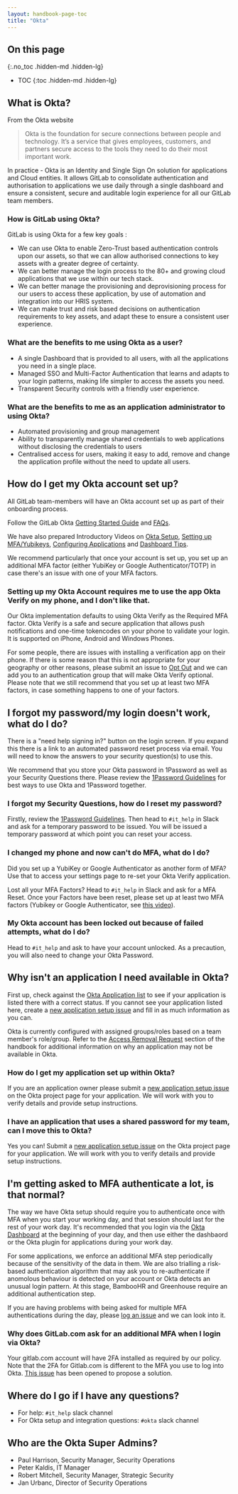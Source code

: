 ```yaml
---
layout: handbook-page-toc
title: "Okta"
---
```


## On this page
{:.no_toc .hidden-md .hidden-lg}

- TOC
{:toc .hidden-md .hidden-lg}

## What is Okta?

From the Okta website
> Okta is the foundation for secure connections between people and technology.
> It’s a service that gives employees, customers, and partners secure access to the tools they need to do their most important work.

In practice - Okta is an Identity and Single Sign On solution for applications and Cloud entities.
It allows GitLab to consolidate authentication and authorisation to applications we use daily through a single dashboard and ensure a consistent, secure and auditable login experience for all our GitLab team members.

### How is GitLab using Okta?

GitLab is using Okta for a few key goals :

- We can use Okta to enable Zero-Trust based authentication controls upon our assets, so that we can allow authorised connections to key assets with a greater degree of certainty.
- We can better manage the login process to the 80+ and growing cloud applications that we use within our tech stack.
- We can better manage the provisioning and deprovisioning process for our users to access these application, by use of automation and integration into our HRIS system.
- We can make trust and risk based decisions on authentication requirements to key assets, and adapt these to ensure a consistent user experience.

### What are the benefits to me using Okta as a user?

- A single Dashboard that is provided to all users, with all the applications you need in a single place.
- Managed SSO and Multi-Factor Authentication that learns and adapts to your login patterns, making life simpler to access the assets you need. 
- Transparent Security controls with a friendly user experience.

### What are the benefits to me as an application administrator to using Okta?

- Automated provisioning and group management
- Ability to transparently manage shared credentials to web applications without disclosing the credentials to users
- Centralised access for users, making it easy to add, remove and change the application profile without the need to update all users.

## How do I get my Okta account set up?

All GitLab team-members will have an Okta account set up as part of their onboarding process.

Follow the GitLab Okta [Getting Started Guide](https://docs.google.com/document/d/1x2NJan0job5nM5tT8HF6yofg-Y2aAsSVKc6qNnCuoxo/) and [FAQs](/handbook/business-ops/okta/okta-enduser-faq/).

We have also prepared Introductory Videos on [Okta Setup](https://youtu.be/upJ4p3lKYKw), [Setting up MFA/Yubikeys](https://youtu.be/9UyKml_aO3s), [Configuring Applications](https://youtu.be/xS2CarGUPLc) and [Dashboard Tips](https://youtu.be/xQQwa_pbe2U).

We recommend particularly that once your account is set up, you set up an additional MFA factor (either YubiKey or Google Authenticator/TOTP) in case there's an issue with one of your MFA factors.

### Setting up my Okta Account requires me to use the app Okta Verify on my phone, and I don't like that.

Our Okta implementation defaults to using Okta Verify as the Required MFA factor.
Okta Verify is a safe and secure application that allows push notifications and one-time tokencodes on your phone to validate your login.
It is supported on iPhone, Android and Windows Phones.

For some people, there are issues with installing a verification app on their phone.
If there is some reason that this is not appropriate for your geography or other reasons, please submit an issue to [Opt Out](https://gitlab.com/gitlab-com/gl-security/zero-trust/okta/issues/new?issuable_template=okta_verify_optout) and we can add you to an authentication group that will make Okta Verify optional.
Please note that we still recommend that you set up at least two MFA factors, in case something happens to one of your factors.

## I forgot my password/my login doesn't work, what do I do?

There is a "need help signing in?" button on the login screen.
If you expand this there is a link to an automated password reset process via email.
You will need to know the answers to your security question(s) to use this.

We recommend that you store your Okta password in 1Password as well as your Security Questions there.
Please review the [1Password Guidelines](/handbook/security/#1password-guidelines) for best ways to use Okta and 1Password together.

### I forgot my Security Questions, how do I reset my password?

Firstly, review the [1Password Guidelines](/handbook/security/#1password-guidelines).
Then head to `#it_help` in Slack and ask for a temporary password to be issued.
You will be issued a temporary password at which point you can reset your access.

### I changed my phone and now can't do MFA, what do I do?

Did you set up a YubiKey or Google Authenticator as another form of MFA?
Use that to access your settings page to re-set your Okta Verify application.

Lost all your MFA Factors?
Head to `#it_help` in Slack and ask for a MFA Reset.
Once your Factors have been reset, please set up at least two MFA factors (Yubikey or Google Authenticator, see [this video](https://youtu.be/9UyKml_aO3s)).

### My Okta account has been locked out because of failed attempts, what do I do?

Head to `#it_help` and ask to have your account unlocked.
As a precaution, you will also need to change your Okta Password. 

## Why isn't an application I need available in Okta?

First up, check against the [Okta Application list](/handbook/business-ops/okta/okta-appstack/) to see if your application is listed there with a correct status.
If you cannot see your application listed here, create a [new application setup issue](https://gitlab.com/gitlab-com/gl-security/zero-trust/okta/issues/new?issuable_template=okta_add_application) and fill in as much information as you can.

Okta is currently configured with assigned groups/roles based on a team member's role/group.
Refer to the [Access Removal Request](/handbook/business-ops/it-ops-team/access-requests/#access-removal-request) section of the handbook for additional information on why an application may not be available in Okta.

### How do I get my application set up within Okta?

If you are an application owner please submit a [new application setup issue](https://gitlab.com/gitlab-com/gl-security/zero-trust/okta/issues/new?issuable_template=okta_add_application) on the Okta project page for your application.
We will work with you to verify details and provide setup instructions.

### I have an application that uses a shared password for my team, can I move this to Okta?

Yes you can!
Submit a [new application setup issue](https://gitlab.com/gitlab-com/gl-security/zero-trust/okta/issues/new?issuable_template=okta_add_application) on the Okta project page for your application.
We will work with you to verify details and provide setup instructions.

## I'm getting asked to MFA authenticate a lot, is that normal?

The way we have Okta setup should require you to authenticate once with MFA when you start your working day, and that session should last for the rest of your work day.
It's recommended that you login via the [Okta Dashboard](https://gitlab.okta.com/) at the beginning of your day, and then use either the dashbaord or the Okta plugin for applications during your work day.

For some applications, we enforce an additional MFA step periodically because of the sensitivity of the data in them.
We are also trialling a risk-based authentication algorithm that may ask you to re-authenticate if anomolous behaviour is detected on your account or Okta detects an unusual login pattern.
At this stage, BambooHR and Greenhouse require an additional authentication step.

If you are having problems with being asked for multiple MFA authentications during the day, please [log an issue](https://gitlab.com/gitlab-com/gl-security/zero-trust/okta/issues) and we can look into it.

### Why does GitLab.com ask for an additional MFA when I login via Okta?

Your gitlab.com account will have 2FA installed as required by our policy.
Note that the 2FA for Gitlab.com is different to the MFA you use to log into Okta.
[This issue](https://gitlab.com/gitlab-com/gl-infra/infrastructure/issues/7397) has been opened to propose a solution.

## Where do I go if I have any questions?

- For help: `#it_help` slack channel
- For Okta setup and integration questions: `#okta` slack channel

## Who are the Okta Super Admins?

- Paul Harrison, Security Manager, Security Operations
- Peter Kaldis, IT Manager
- Robert Mitchell, Security Manager, Strategic Security
- Jan Urbanc, Director of Security Operations
